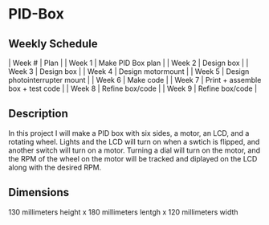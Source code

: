 # PID-Box
## Weekly Schedule
| Week #  | Plan |
| Week 1  | Make PID Box plan |
| Week 2 | Design box |
| Week 3 | Design box |
| Week 4 | Design motormount |
| Week 5 | Design photointerrupter mount |
| Week 6 | Make code |
| Week 7 | Print + assemble box + test code |
| Week 8 | Refine box/code |
| Week 9 | Refine box/code |
## Description  
In this project I will make a PID box with six sides, a motor, an LCD, and a rotating wheel. Lights and the LCD will turn on when a swtich is flipped, and another switch will turn on a motor. Turning a dial will turn on the motor, and the RPM of the wheel on the motor will be tracked and diplayed on the LCD along with the desired RPM.
## Dimensions
130 millimeters height x 180 millimeters lentgh x 120 millimeters width
